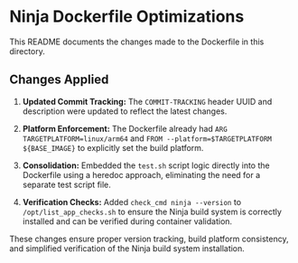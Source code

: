 <!-- COMMIT-TRACKING: UUID-20240801-155000-NINJA -->
<!-- Description: Update README to reflect Dockerfile optimizations. -->
<!-- Author: GitHub Copilot -->

# Ninja Dockerfile Optimizations

This README documents the changes made to the Dockerfile in this directory.

## Changes Applied

1. **Updated Commit Tracking:** The `COMMIT-TRACKING` header UUID and description were updated to reflect the latest changes.

2. **Platform Enforcement:** The Dockerfile already had `ARG TARGETPLATFORM=linux/arm64` and `FROM --platform=$TARGETPLATFORM ${BASE_IMAGE}` to explicitly set the build platform.

3. **Consolidation:** Embedded the `test.sh` script logic directly into the Dockerfile using a heredoc approach, eliminating the need for a separate test script file.

4. **Verification Checks:** Added `check_cmd ninja --version` to `/opt/list_app_checks.sh` to ensure the Ninja build system is correctly installed and can be verified during container validation.

These changes ensure proper version tracking, build platform consistency, and simplified verification of the Ninja build system installation.
